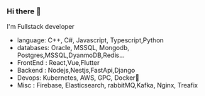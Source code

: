 ### Hi there 👋
I'm Fullstack developer
- language: C++, C#, Javascript, Typescript,Python
- databases: Oracle, MSSQL, Mongodb, Postgres,MSSQL,DyanmoDB,Redis... 
- FrontEnd : React,Vue,Flutter
- Backend : Nodejs,Nestjs,FastApi,Django
- Devops: Kubernetes, AWS, GPC, Docker🐳
- Misc : Firebase, Elasticsearch, rabbitMQ,Kafka, Nginx, Treafix
